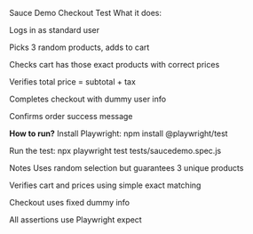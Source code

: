Sauce Demo Checkout Test
What it does:

Logs in as standard user

Picks 3 random products, adds to cart

Checks cart has those exact products with correct prices

Verifies total price = subtotal + tax

Completes checkout with dummy user info

Confirms order success message

**How to run?**
Install Playwright:
npm install @playwright/test

Run the test:
npx playwright test tests/saucedemo.spec.js

Notes
Uses random selection but guarantees 3 unique products

Verifies cart and prices using simple exact matching

Checkout uses fixed dummy info

All assertions use Playwright expect

